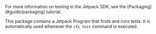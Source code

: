 <span class="aside">
For more information on testing in the Jetpack SDK, see the
[Packaging](#guide/packaging) tutorial.
</span>

This package contains a Jetpack Program that finds and runs tests. It is
automatically used whenever the `cfx test` command is executed.
